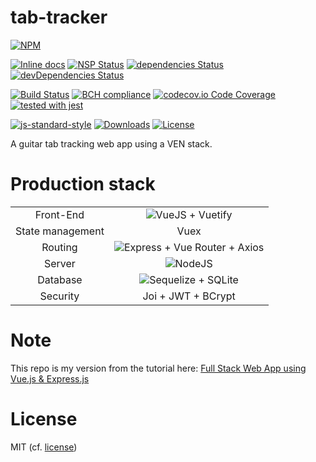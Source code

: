 # tab-tracker
[![NPM](https://nodei.co/npm/tab-tracker.png)](https://nodei.co/npm/tab-tracker/)

[![Inline docs](http://inch-ci.org/github/Berkmann18/tab-tracker.svg?branch=master)](http://inch-ci.org/github/Berkmann18/tab-tracker)
[![NSP Status](https://nodesecurity.io/orgs/berkmann18/projects/a79c537b-fef5-49bf-bb4d-6953a1234fb3/badge)](https://nodesecurity.io/orgs/berkmann18/projects/a79c537b-fef5-49bf-bb4d-6953a1234fb3)
[![dependencies Status](https://david-dm.org/Berkmann18/tab-tracker/status.svg)](https://david-dm.org/Berkmann18/tab-tracker)
 [![devDependencies Status](https://david-dm.org/Berkmann18/tab-tracker/dev-status.svg)](https://david-dm.org/Berkmann18/tab-tracker?type=dev)
<!-- dependabot badge -->

[![Build Status](https://travis-ci.org/Berkmann18/tab-tracker.png?branch=master)](https://travis-ci.org/Berkmann18/tab-tracker)
[![BCH compliance](https://bettercodehub.com/edge/badge/Berkmann18/tab-tracker?branch=master)](https://bettercodehub.com/)
[![codecov.io Code Coverage](https://img.shields.io/codecov/c/github/Berkmann18/tab-tracker.svg?maxAge=2592000)](https://codecov.io/github/Berkmann18/tab-tracker?branch=master)
[![tested with jest](https://img.shields.io/badge/tested_with-jest-99424f.svg)](https://github.com/facebook/jest)

<!-- SauceLab badge -->

[![js-standard-style](https://img.shields.io/badge/code%20style-standard-brightgreen.svg)](http://standardjs.com)
[![Downloads](https://img.shields.io/npm/dm/tab-tracker.svg)](https://npmcharts.com/compare/tab-tracker?minimal=true)
[![License](https://img.shields.io/npm/l/tab-tracker.svg)](https://www.npmjs.com/package/tab-tracker)

A guitar tab tracking web app using a VEN stack.

# Production stack
<link rel="stylesheet" href="https://cdn.rawgit.com/konpa/devicon/df6431e323547add1b4cf45992913f15286456d3/devicon.min.css">
<!--<style scoped>
.ico {
  font-size: 2rem
}
</style>-->
<table style="text-align: center">
	<tr>
		<td>Front-End</td>
		<td>
            <img src="https://cdn.rawgit.com/Berkmann18/Rsc/a740adc1/svg/vuejs.svg" alt="VueJS" title="VueJS">
            <!--<img src="https://cdn.rawgit.com/Berkmann18/Rsc/a740adc1/svg/sass.svg" alt="SCSS" title="SCSS">-->
            + Vuetify
        </td>
	</tr>
	<tr>
	    <td>State management</td>
	    <td>Vuex</td>
	</tr>
	<tr>
		<td>Routing</td>
		<td>
		    <img src="https://cdn.rawgit.com/Berkmann18/Rsc/a740adc1/svg/express.svg" alt="Express" title="Express">
		    + Vue Router + Axios
		</td>
	</tr>
	<tr>
		<td>Server</td>
		<td>
		    <img src="https://cdn.rawgit.com/Berkmann18/Rsc/a740adc1/svg/nodejs.svg" alt="NodeJS" title="NodeJS">
		</td>
	</tr>
	<tr>
	    <td>Database</td>
	    <td>
	     <img src="https://cdn.rawgit.com/Berkmann18/Rsc/f0b563cd/svg/sequelize.svg" alt="Sequelize" title="Sequelize">
	     + SQLite</td>
	</tr>
	<tr>
	    <td>Security</td>
	    <td>Joi + JWT + BCrypt</td>
	</tr>
</table>

# Note

This repo is my version from the tutorial here: [Full Stack Web App using Vue.js & Express.js](https://www.youtube.com/watch?v=Fa4cRMaTDUI)

# License

MIT (cf. [license](LICENSE))